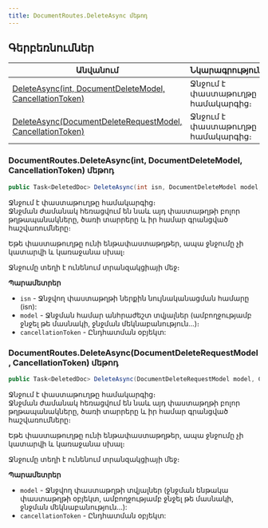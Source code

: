 ```yaml
---
title: DocumentRoutes.DeleteAsync մեթոդ
---
```


## Գերբեռնումներ

| Անվանում | Նկարագրություն |
|--|--|
| [DeleteAsync(int, DocumentDeleteModel, CancellationToken)](#documentroutesdeleteasyncint-documentdeletemodel-cancellationtoken-մեթոդ)| Ջնջում է փաստաթուղթը համակարգից։ |
| [DeleteAsync(DocumentDeleteRequestModel, CancellationToken)](#documentroutesdeleteasyncdocumentdeleterequestmodel-cancellationtoken-մեթոդ) | Ջնջում է փաստաթուղթը համակարգից։ |

### DocumentRoutes.DeleteAsync(int, DocumentDeleteModel, CancellationToken) մեթոդ

```c#
public Task<DeletedDoc> DeleteAsync(int isn, DocumentDeleteModel model, CancellationToken cancellationToken = default)
```

Ջնջում է փաստաթուղթը համակարգից։  
Ջնջման ժամանակ հեռացվում են նաև այդ փաստաթղթի բոլոր թղթապանակները, ծառի տարրերը և իր համար գրանցված հաշվառումները։

Եթե փաստաթուղթը ունի ենթափաստաթղթեր, ապա ջնջումը չի կատարվի և կառաջանա սխալ։

Ջնջումը տեղի է ունենում տրանզակցիայի մեջ։

**Պարամետրեր**

* `isn` - Ջնջվող փաստաթղթի ներքին նույնականացման համարը (isn):
* `model` - Ջնջման համար անհրաժեշտ տվյալներ (ամբողջությամբ ջնջել թե մասնակի, ջնջման մեկնաբանություն...)։
* `cancellationToken` - Ընդհատման օբյեկտ:

### DocumentRoutes.DeleteAsync(DocumentDeleteRequestModel, CancellationToken) մեթոդ

```c#
public Task<DeletedDoc> DeleteAsync(DocumentDeleteRequestModel model, CancellationToken cancellationToken = default)
```

Ջնջում է փաստաթուղթը համակարգից։  
Ջնջման ժամանակ հեռացվում են նաև այդ փաստաթղթի բոլոր թղթապանակները, ծառի տարրերը և իր համար գրանցված հաշվառումները։

Եթե փաստաթուղթը ունի ենթափաստաթղթեր, ապա ջնջումը չի կատարվի և կառաջանա սխալ։

Ջնջումը տեղի է ունենում տրանզակցիայի մեջ։

**Պարամետրեր**

* `model` - Ջնջվող փաստաթղթի տվյալներ (ջնջման ենթակա փաստաթղթի օբյեկտ, ամբողջությամբ ջնջել թե մասնակի, ջնջման մեկնաբանություն...):
* `cancellationToken` - Ընդհատման օբյեկտ:


